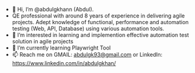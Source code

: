 - 👋 Hi, I’m @abdulgkhann (Abdul). 
- QE professional with around 8 years of experience in delivering agile projects. Adept knowledge of functional, performance and automation testing (Web, API, Database) using various automation tools.
- 👀 I’m interested in learning and implemention effective automation test solution in agile projects
- 🌱 I’m currently learning Playwright Tool
- 📫 Reach me on GMAIL: abdulgk93@gmail.com or LinkedIn: https://www.linkedin.com/in/abdulgkhan/

<!---
abdulgkhann/abdulgkhann is a ✨ special ✨ repository because its `README.md` (this file) appears on your GitHub profile.
You can click the Preview link to take a look at your changes.
--->
